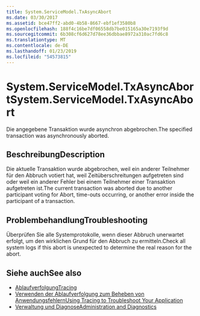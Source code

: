 ```yaml
---
title: System.ServiceModel.TxAsyncAbort
ms.date: 03/30/2017
ms.assetid: bce47ff2-abd0-4b58-8667-ebf1ef3580b8
ms.openlocfilehash: 188f4c16be7df06558db7be015165a30e7193f9d
ms.sourcegitcommit: 6b308cf6d627d78ee36dbbae8972a310ac7fd6c8
ms.translationtype: MT
ms.contentlocale: de-DE
ms.lasthandoff: 01/23/2019
ms.locfileid: "54573815"
---
```

# <a name="systemservicemodeltxasyncabort"></a><span data-ttu-id="599a9-102">System.ServiceModel.TxAsyncAbort</span><span class="sxs-lookup"><span data-stu-id="599a9-102">System.ServiceModel.TxAsyncAbort</span></span>
<span data-ttu-id="599a9-103">Die angegebene Transaktion wurde asynchron abgebrochen.</span><span class="sxs-lookup"><span data-stu-id="599a9-103">The specified transaction was asynchronously aborted.</span></span>  
  
## <a name="description"></a><span data-ttu-id="599a9-104">Beschreibung</span><span class="sxs-lookup"><span data-stu-id="599a9-104">Description</span></span>  
 <span data-ttu-id="599a9-105">Die aktuelle Transaktion wurde abgebrochen, weil ein anderer Teilnehmer für den Abbruch votiert hat, weil Zeitüberschreitungen aufgetreten sind oder weil ein anderer Fehler bei einem Teilnehmer einer Transaktion aufgetreten ist.</span><span class="sxs-lookup"><span data-stu-id="599a9-105">The current transaction was aborted due to another participant voting for Abort, time-outs occurring, or another error inside the participant of a transaction.</span></span>  
  
## <a name="troubleshooting"></a><span data-ttu-id="599a9-106">Problembehandlung</span><span class="sxs-lookup"><span data-stu-id="599a9-106">Troubleshooting</span></span>  
 <span data-ttu-id="599a9-107">Überprüfen Sie alle Systemprotokolle, wenn dieser Abbruch unerwartet erfolgt, um den wirklichen Grund für den Abbruch zu ermitteln.</span><span class="sxs-lookup"><span data-stu-id="599a9-107">Check all system logs if this abort is unexpected to determine the real reason for the abort.</span></span>  
  
## <a name="see-also"></a><span data-ttu-id="599a9-108">Siehe auch</span><span class="sxs-lookup"><span data-stu-id="599a9-108">See also</span></span>
- [<span data-ttu-id="599a9-109">Ablaufverfolgung</span><span class="sxs-lookup"><span data-stu-id="599a9-109">Tracing</span></span>](../../../../../docs/framework/wcf/diagnostics/tracing/index.md)
- [<span data-ttu-id="599a9-110">Verwenden der Ablaufverfolgung zum Beheben von Anwendungsfehlern</span><span class="sxs-lookup"><span data-stu-id="599a9-110">Using Tracing to Troubleshoot Your Application</span></span>](../../../../../docs/framework/wcf/diagnostics/tracing/using-tracing-to-troubleshoot-your-application.md)
- [<span data-ttu-id="599a9-111">Verwaltung und Diagnose</span><span class="sxs-lookup"><span data-stu-id="599a9-111">Administration and Diagnostics</span></span>](../../../../../docs/framework/wcf/diagnostics/index.md)
